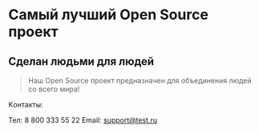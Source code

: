 # Самый лучший Open Source проект

## Сделан людьми для людей

> Наш Open Source проект предназначен для объединения людей со всего мира!

Kонтакты:

Тел: 8 800 333 55 22
Email: support@test.ru
